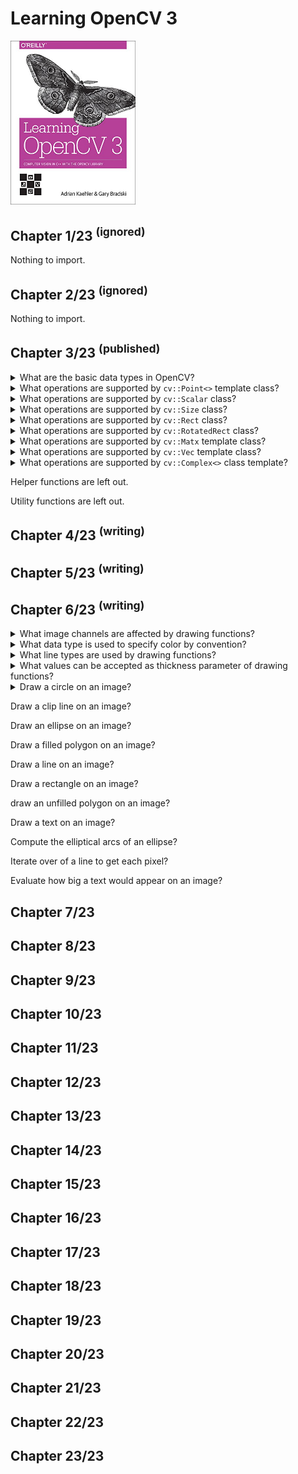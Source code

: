 # Learning OpenCV 3
<img src="../covers/9781491937990.jpg" width="200"/>

## Chapter 1/23 <sup>(ignored)</sup>

Nothing to import.

## Chapter 2/23 <sup>(ignored)</sup>

Nothing to import.

## Chapter 3/23 <sup>(published)</sup>

<details>
<summary>What are the basic data types in OpenCV?</summary>

> - Template class `cv::Point<>` with aliases in form of `cv::Point{2,3}{i,f,d}`
> - Class `cv::Scalar<>` a four dimensional point derived from `cv::Vec<double, 4>`
> - Template class `cv::Vec<>` known as *fixed vector classes* with aliases in form of `cv::Vec{2,3,4,6}{b,w,s,i,f,d}`
> - Template class `cv::Matx<>` known as *fixed matrix classes* with aliases in form of `cv::Matx{1,2,3,4,6}{1,2,3,4,6}{f,d}`
> - Template class `cv::Size<>` with aliases in form of `cv::Size{2,3}{i,f,d}`
> - Class `cv::Rect<>`
> - Class `cv::RotatedRect<>`

> **Resources**
> - Learning OpenCV 3 - Chapter 3
> ---
> **References**
> ---
</details>

<details>
<summary>What operations are supported by <code>cv::Point<></code> template class?</summary>

> The point class is a container of two or three values of one of the primitive
> types and are derived from their own template.
>
> |Operation|Example|
> |---|---|
> |Default constructors|`cv::Point2i{}` `cv::Point3f{}`|
> |Copy constructor|`cv::Point3f{p}`|
> |Value constructor|`cv::Point2i{x0, x1}` `cv::Point3d{x0, x1, x2}`|
> |Cast to fixed vector|`(cv::Vec3d) cv::Point3d{}`|
> |Member access|`p.x` `p.y`|
> |Dot product|`float x = p1.dot(p2)`|
> |Double-precision dot product|`double x = p1.ddot(p2)`|
> |Cross product|`p1.cross(p2)`|
> |Query if Point is inside Rect|`p.inside(r)`|

> **Resources**
> - Learning OpenCV 3 - Chapter 3
> ---
> **References**
> ---
</details>

<details>
<summary>What operations are supported by <code>cv::Scalar</code> class?</summary>

> **Description**
>
> A four-dimensional point class derived from `cv::Vec<double, 4>` inheriting
> all of the vector algebra operations, member access functions, and other
> properties.
>
> |Operation|Example|
> |---|---|
> |Default constructor|`cv::Scalar{}`|
> |Copy constructor|`cv::Scalar{s}`|
> |Value constructor|`cv::Scalar{x0}` `cv::Scalar{x0, x1, x2, x3}`|
> |Element-wise multiplication|`s1.mul(s2)`|
> |Conjugation|`s.conj()`|
> |Real test|`s.isReal()`|
>
> ---
> **Resources**
> - Learning OpenCV 3 - Chapter 3

> **References**
> ---
</details>

<details>
<summary>What operations are supported by <code>cv::Size</code> class?</summary>

> **Description**
>
> The size classes are similar to point classes, and can be cast to and from
> them. The primary difference is that the point data members are named `x` and
> `y`, while the size data members are named `width` and `height`.
>
> |Operation|Example|
> |---|---|
> |Default constructor|`cv::Size{}` `cv::Size2i{}` `cv::Size2f{}`|
> |Copy constructor|`cv::Size{s}`|
> |Value constructor|`cv::Size2f{w, h}`|
> |Member access|`sz.width` `sz.height`|
> |Compute area|`sz.area()`|
>
> ---
> **Resources**
> - Learning OpenCV 3 - Chapter 3
> ---
> **References**
> ---
</details>

<details>
<summary>What operations are supported by <code>cv::Rect</code> class?</summary>

> Similar to `cv::Point` class there are `x` and `y` data members in `cv::Rect`
> class. Additionally, there are `width` and `height` data members.
>
> |Operation|Example|
> |---|---|
> |Default constructor|`cv::Rect{}`|
> |Copy constructor|`cv::Rect{r}`|
> |Value constructor|`cv::Rect{x, y, w, h}`|
> |Construct from origin and size|`cv::Rect{p, sz}`|
> |Construct from two corners|`cv::Rect{tl, br}`|
> |Member access|`r.x` `r.y` `r.width` `r.height`|
> |Compute area|`r.area()`|
> |Extract upper-left corner|`r.tl()`|
> |Extract bottom-right corner|`r.br()`|
> |Determine if a point is inside|`r.contains(p)`|
> |Intersection of rectangles|`r1 &= r2`|
> |Minimum area rectangle|`r1 |= r2`|
> |Translate rectangle by an amount|`r += x`|
> |Enlarge rectangle by size|`r += s`|
> |Compare rectangles for exact quality|`r1 == r2`|
> |Compare rectangles for inequality|`r1 != r2`|
>
> ---
> **Resources**
> - Learning OpenCV 3 - Chapter 3
>
> ---
> **References**
> ---
</details>

<details>
<summary>What operations are supported by <code>cv::RotatedRect</code> class?</summary>

> **Description**
>
> A non-template class holding a `cv::Point2f` member called `center`, a
> `cv::Size2f` called `size`, and one additional `float` called `angle`, with
> the latter representing the rotation of the rectangle around `center`.
>
> |Operation|Example|
> |---|---|
> |Default constructor|`cv::RotatedRect{}`|
> |Copy constructor|`cv::RotatedRect{rr}`|
> |Value constructor|`cv::RotatedRect{p, sz, theta}`|
> |Construct from two corners|`cv::RotatedRect{p1, p2}`|
> |Member access|`rr.center` `rr.size` `rr.angle`|
> |Return a list of corners|`rr.points{pts[4]}`|
>
> ---
> **Resources**
> - Learning OpenCV 3 - Chapter 3
> ---
> **References**
> ---
</details>

<details>
<summary>What operations are supported by <code>cv::Matx</code> template class?</summary>

> **Description**
>
> A matrix whose dimensions are known at compile time. The fixed vector class
> derives from the fixed matrix class, and other classes either derive frmo the
> fixed vector class or they rely on casting to the fixed vector class for many
> important operations.
>
> |Operation|Example|
> |---|---|
> |Default constructor|`cv::Matx33f{}` `cv::Matx43d{}`|
> |Copy constructor|`cv::Matx22d{n22d}`|
> |Value constructor|`cv::Matx21f{x0, x1}` `cv::Matx22d{x0,x1,x2,x3}`|
> |Matrix of identical elements|`cv::Matx33f::all(x)`|
> |Matrix of zeros|`cv::Matx23d::zeros()`|
> |Matrix of ones|`cv::Matx16f::ones()`|
> |Unit matrix|`cv::Matx33f::eye()`|
> |Diagonal of matrix|`m31f = cv::Matx33f::diag()`|
> |Matrix of uniformly distributed entries|`m33f = cv::Matx33f::randu(min, max)`|
> |Matrix of normally distributed entries|`m33f = cv::Matx33f::nrandn(mean, variance)`|
> |Member access|`m(i,j)` `m(i)`|
> |Matrix algebra|`m1 = m0` `m0 * m1` `m0 + m1` `m0 - m1`|
> |Singelton algebra|`m * a` `a * m` `m / a`|
> |Comparison|`m1 == m2` `m1 != m2`|
> |Dot product|`m1.dot(m2)`|
> |Double-precision dot product|`m1.ddot(m2)`|
> |Reshape matrix|`m91f = m33f.reshape<9, 1>()`|
> |Extract submatrix|`m44f.get_minor<2, 2>(i, j)`|
> |Extract row|`m41f = m44f.row(i)`|
> |Extract column|`m14f = m44f.col(j)`|
> |Extract diagonal|`m41f = m44f.diag()`|
> |Matrix Transpose|`n44f = m44f.t()`|
> |Invert Matrix|`n44f = m44f.inv(method = cv::DECOMP_LU)`|
> |Solve linear system|`m31f = m33f.solve(rhs31f, method)`|
> |Per-element multiplication|`m1.mul(m2)`|
>
> ---
> **Resources**
> - Learning OpenCV 3 - Chapter 3

> **References**
> ---
</details>

<details>
<summary>What operations are supported by <code>cv::Vec</code> template class?</summary>

> The fixed vector classes are derived from fixed matrix classes.
>
> Alias templates are `cv::Vec{2,3,4,6}{b,s,w,i,f,d}`
>
> |Operation|Example|
> |---|---|
> |Default constructor|`cv::Vec2s{}` `cv::Vec6d{}`|
> |Copy constructor|`cv::Vec3f{v3f}`|
> |Value constructor|`cv::Vec2f{x0, x1}` `cv::Vec6d{x0,x1,x2,x3,x4,x5}`|
> |Member access|`v4f[i]` `v3w(j)`|
> |Cross-product|`v3f.cross(u3f)`|
>
> ---
> **Resources**
> - Learning OpenCV 3 - Chapter 3
>
> ---
> **References**
> ---
</details>

<details>
<summary>What operations are supported by <code>cv::Complex<></code> class template?</summary>

> The `cv::Complex` template class is not indentical to, but is compatible
> with, and can be cast to and from, the `std::complex<>`.
>
> In `std::complex<>` the real and imaginary parts are accessed through the
> member functions `real()` and `imag()`, while in `cv::Complex<>` they are
> directly accessible as public members `re` and `im`.
>
> |Operation|Example|
> |---|---|
> |Default constructor|`cv::Complexf{}` `cv::Complexd{}`|
> |Copy constructor|`cv::Complexd{c}`|
> |Value constructor|`cv::Complexd{re)` `cv::Complexd{re, im}`|
> |Member access|`z1.re` `z2.im`|
> |Complex conjugate|`z2 = z1.conj()`|
>
> ---
> **Resources**
> - Learning OpenCV 3 - Chapter 3
> ---
> **References**
> ---
</details>

Helper functions are left out.

Utility functions are left out.

## Chapter 4/23 <sup>(writing)</sup>



## Chapter 5/23 <sup>(writing)</sup>



## Chapter 6/23 <sup>(writing)</sup>

<details>
<summary>What image channels are affected by drawing functions?</summary>

> **Description**
>
> Drawing functions work with images of any depth, but most of them affect only
> the first three channels defaulting to only the first channel in the case of
> single channel images. They also support a color, thickness, a line type, and
> subpixel alignment of objects.
>
> ---
> **Resources**
> - Learning OpenCV 3 - Chapter 6
> ---
> **References**
> ---
</details>

<details>
<summary>What data type is used to specify color by convention?</summary>

> The convention is to use `cv::Scalar` object to specify color.
>
> Only the first three values are used most of the time eventhough it is
> convinient to use the fourth value to represent an alpha channel, but drawing
> functions do not currently support alpha bending.
>
> By convention, OpenCV uses BGR ordering for converting multichannel images to
> color renderings. In any case, the core functions of the library are always
> agnostic to any "meaning" you might assign to a channel.
>
> ---
> **Resources**
> - Learning OpenCV 3 - Chapter 6
>
> ---
> **References**
> ---
</details>

<details>
<summary>What line types are used by drawing functions?</summary>

> The `lineType` parameter only acceptes values `4`, `8`, or `cv::LINE_AA`.
>
> * 4-connected Bresenham algorithm:
>
> ```
> |X|X| | | | | | | | |
> | |X|X|X| | | | | | |
> | | | |X|X|X|X| | | |
> | | | | | | |X|X|X| |
> | | | | | | | | |X|X|
> ``````
>
> * 8-connected Bresenham algorithm:
>
> ```
> |X|X| | | | | | | | |
> | | |X|X| | | | | | |
> | | | | |X|X| | | | |
> | | | | | | |X|X| | |
> | | | | | | | | |X|X|
> ``````
>
> * Anti-Aliased line with Guassian Smoothing
>
> ```
> |O|O| | | | | | | | |
> | |O|X|O| | | | | | |
> | | | |O|X|O| | | | |
> | | | | | |O|X|O| | |
> | | | | | | | |O|X|O|
> | | | | | | | | | |O|
> ``````
>
> ---
> **Resources**
> - Learning OpenCV 3 - Chapter 6
>
> ---
> **References**
> ---
</details>

<details>
<summary>What values can be accepted as thickness parameter of drawing functions?</summary>

> The `thickness` of the lines measured in pixles. For all closed shapes, it
> can be set to `cv::FILLED` which is an alias for `-1`.
>
> ---
> **Resources**
> - Learning OpenCV 3 - Chapter 6
> ---
> **References**
> ---
</details>

<details>
<summary>Draw a circle on an image?</summary>

> The signature of this function is as follows:
>
> ```cpp
> void cv::circle(
>     cv::Mat&            image,      // image to be drawn on
>     cv::Point           center,     // location of circle center
>     int                 radius,     // radius of circle
>     const cv::Scalar&   color,      // color RGB form
>     int                 thickness=1,// thickness of line
>     int                 lineType=8, // connectedness, 4 or 8
>     int                 shift=0     // bits of radius to treat as fraction
> )
> ``````
>
> A sample usage of this drawing function is:
>
> ```cpp
> #include <opencv2/imgproc.hpp>
>
> int main()
> {
>     cv::Mat image = cv::imread("/tmp/image.jpg");
>     cv::Point2i center{image.cols / 2, image.rows / 2};
>     int radius{100};
>     cv::Scalar color{};
>     int thickness{4};
>     int linetype{4};
>     int shift{0};
>
>     cv::circle(image, center, radius, color, thickness, linetype, shift);
> }
> ``````
>
> ---
> **Resources**
> - Learning OpenCV 3 - Chapter 6
> ---
> **References**
> ---
</details>

Draw a clip line on an image?

Draw an ellipse on an image?

Draw a filled polygon on an image?

Draw a line on an image?

Draw a rectangle on an image?

draw an unfilled polygon on an image?

Draw a text on an image?

Compute the elliptical arcs of an ellipse?

Iterate over of a line to get each pixel?

Evaluate how big a text would appear on an image?

## Chapter 7/23
## Chapter 8/23
## Chapter 9/23
## Chapter 10/23
## Chapter 11/23
## Chapter 12/23
## Chapter 13/23
## Chapter 14/23
## Chapter 15/23
## Chapter 16/23
## Chapter 17/23
## Chapter 18/23
## Chapter 19/23
## Chapter 20/23
## Chapter 21/23
## Chapter 22/23
## Chapter 23/23

